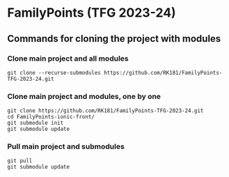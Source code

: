 # FamilyPoints (TFG 2023-24)
## Commands for cloning the project with modules 
### Clone main project and all modules
```git clone --recurse-submodules https://github.com/RK181/FamilyPoints-TFG-2023-24.git```
### Clone main project and modules, one by one
```
git clone https://github.com/RK181/FamilyPoints-TFG-2023-24.git
cd FamilyPoints-ionic-front/
git submodule init
git submodule update
```
### Pull main project and submodules
```
git pull
git submodule update
```
